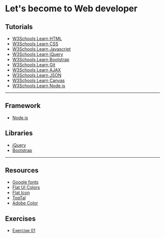 # Let's become to Web developer

## Tutorials
- [W3Schools Learn HTML](https://www.w3schools.com/html/default.asp)
- [W3Schools Learn CSS](https://www.w3schools.com/css/default.asp)
- [W3Schools Learn Javascript](https://www.w3schools.com/js/default.asp)
- [W3Schools Learn jQuery](https://www.w3schools.com/jquery/default.asp)
- [W3Schools Learn Bootstrap](https://www.w3schools.com/bootstrap/bootstrap_ver.asp)
- [W3Schools Learn Git](https://www.w3schools.com/git/default.asp)
- [W3Schools Learn AJAX](https://www.w3schools.com/js/js_ajax_intro.asp)
- [W3Schools Learn JSON](https://www.w3schools.com/js/js_json_intro.asp)
- [W3Schools Learn Canvas](https://www.w3schools.com/graphics/canvas_intro.asp)
- [W3Schools Learn Node.js](https://www.w3schools.com/nodejs/nodejs_intro.asp)

<hr>

## Framework
- [Node.js](https://nodejs.org/en/)
## Libraries
- [jQuery](https://jquery.com/)
- [Bootstrap](https://getbootstrap.com/)

<hr>

## Resources
- [Google fonts](https://fonts.google.com/)
- [Flat UI Colors](https://flatuicolors.com/)
- [Flat Icon](https://www.flaticon.com/)
- [TopTal](https://www.toptal.com/designers/subtlepatterns/)
- [Adobe Color](https://color.adobe.com/fr/create/color-wheel)

## Exercises
- [Exercise 01](./exercises/exercise_01.md)